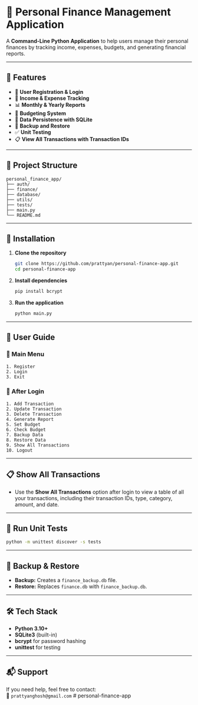 # 🧾 Personal Finance Management Application

A **Command-Line Python Application** to help users manage their personal finances by tracking income, expenses, budgets, and generating financial reports.

---

## 📌 Features

- 🔐 **User Registration & Login**
- 💸 **Income & Expense Tracking**
- 📊 **Monthly & Yearly Reports**
- 🎯 **Budgeting System**
- 💾 **Data Persistence with SQLite**
- 🛟 **Backup and Restore**
- ✅ **Unit Testing**
- 📋 **View All Transactions with Transaction IDs**

---

## 📁 Project Structure

```
personal_finance_app/
├── auth/
├── finance/
├── database/
├── utils/
├── tests/
├── main.py
└── README.md
```

---

## 🚀 Installation

1. **Clone the repository**
   ```bash
   git clone https://github.com/prattyan/personal-finance-app.git
   cd personal-finance-app
   ```

2. **Install dependencies**
   ```bash
   pip install bcrypt
   ```

3. **Run the application**
   ```bash
   python main.py
   ```

---

## 🔑 User Guide

### 🔁 Main Menu

```
1. Register
2. Login
3. Exit
```

### 📂 After Login

```
1. Add Transaction
2. Update Transaction
3. Delete Transaction
4. Generate Report
5. Set Budget
6. Check Budget
7. Backup Data
8. Restore Data
9. Show All Transactions
10. Logout
```

---

## 📋 Show All Transactions

- Use the **Show All Transactions** option after login to view a table of all your transactions, including their transaction IDs, type, category, amount, and date.

---

## 🧪 Run Unit Tests

```bash
python -m unittest discover -s tests
```

---

## 💾 Backup & Restore

- **Backup:** Creates a `finance_backup.db` file.
- **Restore:** Replaces `finance.db` with `finance_backup.db`.

---

## 🛠 Tech Stack

- **Python 3.10+**
- **SQLite3** (built-in)
- **bcrypt** for password hashing
- **unittest** for testing

---

## 📬 Support

If you need help, feel free to contact:  
📧 `prattyanghosh@gmail.com`
#   p e r s o n a l - f i n a n c e - a p p 
 
 
